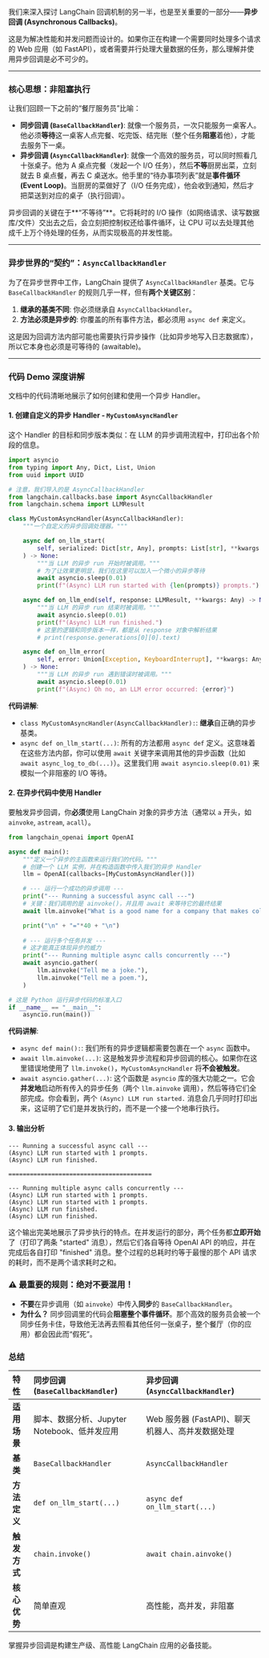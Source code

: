 我们来深入探讨 LangChain 回调机制的另一半，也是至关重要的一部分——**异步回调 (Asynchronous Callbacks)**。

这是为解决性能和并发问题而设计的。如果你正在构建一个需要同时处理多个请求的 Web 应用（如 FastAPI），或者需要并行处理大量数据的任务，那么理解并使用异步回调是必不可少的。

---

### 核心思想：非阻塞执行

让我们回顾一下之前的“餐厅服务员”比喻：

*   **同步回调 (`BaseCallbackHandler`)**: 就像一个服务员，一次只能服务一桌客人。他必须**等待**这一桌客人点完餐、吃完饭、结完账（整个任务**阻塞**着他），才能去服务下一桌。
*   **异步回调 (`AsyncCallbackHandler`)**: 就像一个高效的服务员，可以同时照看几十张桌子。他为 A 桌点完餐（发起一个 I/O 任务），然后**不等**厨房出菜，立刻就去 B 桌点餐，再去 C 桌送水。他手里的“待办事项列表”就是**事件循环 (Event Loop)**。当厨房的菜做好了（I/O 任务完成），他会收到通知，然后才把菜送到对应的桌子（执行回调）。

异步回调的关键在于**“不等待”**。它将耗时的 I/O 操作（如网络请求、读写数据库/文件）交出去之后，会立刻把控制权还给事件循环，让 CPU 可以去处理其他成千上万个待处理的任务，从而实现极高的并发性能。

---

### 异步世界的“契约”：`AsyncCallbackHandler`

为了在异步世界中工作，LangChain 提供了 `AsyncCallbackHandler` 基类。它与 `BaseCallbackHandler` 的规则几乎一样，但有**两个关键区别**：

1.  **继承的基类不同**: 你必须继承自 `AsyncCallbackHandler`。
2.  **方法必须是异步的**: 你覆盖的所有事件方法，都必须用 `async def` 来定义。

这是因为回调方法内部可能也需要执行异步操作（比如异步地写入日志数据库），所以它本身也必须是可等待的 (awaitable)。

---

### 代码 Demo 深度讲解

文档中的代码清晰地展示了如何创建和使用一个异步 Handler。

#### 1. 创建自定义的异步 Handler - `MyCustomAsyncHandler`

这个 Handler 的目标和同步版本类似：在 LLM 的异步调用流程中，打印出各个阶段的信息。

```python
import asyncio
from typing import Any, Dict, List, Union
from uuid import UUID

# 注意，我们导入的是 AsyncCallbackHandler
from langchain.callbacks.base import AsyncCallbackHandler
from langchain.schema import LLMResult

class MyCustomAsyncHandler(AsyncCallbackHandler):
    """一个自定义的异步回调处理器。"""

    async def on_llm_start(
        self, serialized: Dict[str, Any], prompts: List[str], **kwargs: Any
    ) -> None:
        """当 LLM 的异步 run 开始时被调用。"""
        # 为了让效果更明显，我们在这里可以加入一个微小的异步等待
        await asyncio.sleep(0.01)
        print(f"(Async) LLM run started with {len(prompts)} prompts.")

    async def on_llm_end(self, response: LLMResult, **kwargs: Any) -> None:
        """当 LLM 的异步 run 结束时被调用。"""
        await asyncio.sleep(0.01)
        print(f"(Async) LLM run finished.")
        # 这里的逻辑和同步版本一样，都是从 response 对象中解析结果
        # print(response.generations[0][0].text)

    async def on_llm_error(
        self, error: Union[Exception, KeyboardInterrupt], **kwargs: Any
    ) -> None:
        """当 LLM 的异步 run 遇到错误时被调用。"""
        await asyncio.sleep(0.01)
        print(f"(Async) Oh no, an LLM error occurred: {error}")
```

**代码讲解**:

*   `class MyCustomAsyncHandler(AsyncCallbackHandler):`: **继承**自正确的异步基类。
*   `async def on_llm_start(...)`: 所有的方法都用 `async def` 定义。这意味着在这些方法内部，你可以使用 `await` 关键字来调用其他的异步函数（比如 `await async_log_to_db(...)`）。这里我们用 `await asyncio.sleep(0.01)` 来模拟一个非阻塞的 I/O 等待。

#### 2. 在异步代码中使用 Handler

要触发异步回调，你**必须**使用 LangChain 对象的异步方法（通常以 `a` 开头，如 `ainvoke`, `astream`, `acall`）。

```python
from langchain_openai import OpenAI

async def main():
    """定义一个异步的主函数来运行我们的代码。"""
    # 创建一个 LLM 实例，并在构造函数中传入我们的异步 Handler
    llm = OpenAI(callbacks=[MyCustomAsyncHandler()])

    # --- 运行一个成功的异步调用 ---
    print("--- Running a successful async call ---")
    # 关键：我们调用的是 ainvoke()，并且用 await 来等待它的最终结果
    await llm.ainvoke("What is a good name for a company that makes colorful socks?")

    print("\n" + "="*40 + "\n")
    
    # --- 运行多个任务并发 ---
    # 这才能真正体现异步的威力
    print("--- Running multiple async calls concurrently ---")
    await asyncio.gather(
        llm.ainvoke("Tell me a joke."),
        llm.ainvoke("Tell me a poem."),
    )

# 这是 Python 运行异步代码的标准入口
if __name__ == "__main__":
    asyncio.run(main())
```

**代码讲解**:

*   `async def main():`: 我们所有的异步逻辑都需要包裹在一个 `async` 函数中。
*   `await llm.ainvoke(...)`: 这是触发异步流程和异步回调的核心。如果你在这里错误地使用了 `llm.invoke()`，`MyCustomAsyncHandler` 将**不会被触发**。
*   `await asyncio.gather(...)`: 这个函数是 `asyncio` 库的强大功能之一。它会**并发地**启动所有传入的异步任务（两个 `llm.ainvoke` 调用），然后等待它们全部完成。你会看到，两个 `(Async) LLM run started.` 消息会几乎同时打印出来，这证明了它们是并发执行的，而不是一个接一个地串行执行。

#### 3. 输出分析

```
--- Running a successful async call ---
(Async) LLM run started with 1 prompts.
(Async) LLM run finished.

========================================

--- Running multiple async calls concurrently ---
(Async) LLM run started with 1 prompts.
(Async) LLM run started with 1 prompts.
(Async) LLM run finished.
(Async) LLM run finished.
```

这个输出完美地展示了异步执行的特点。在并发运行的部分，两个任务都**立即开始**了（打印了两条 "started" 消息），然后它们各自等待 OpenAI API 的响应，并在完成后各自打印 "finished" 消息。整个过程的总耗时约等于最慢的那个 API 请求的耗时，而不是两个请求耗时之和。

### ⚠️ 最重要的规则：绝对不要混用！

*   **不要**在异步调用（如 `ainvoke`）中传入**同步**的 `BaseCallbackHandler`。
*   **为什么？** 同步回调里的代码会**阻塞整个事件循环**。那个高效的服务员会被一个同步任务卡住，导致他无法再去照看其他任何一张桌子，整个餐厅（你的应用）都会因此而“假死”。

### 总结

| 特性 | 同步回调 (`BaseCallbackHandler`) | 异步回调 (`AsyncCallbackHandler`) |
| :--- | :--- | :--- |
| **适用场景** | 脚本、数据分析、Jupyter Notebook、低并发应用 | Web 服务器 (FastAPI)、聊天机器人、高并发数据处理 |
| **基类** | `BaseCallbackHandler` | `AsyncCallbackHandler` |
| **方法定义** | `def on_llm_start(...)` | `async def on_llm_start(...)` |
| **触发方式** | `chain.invoke()` | `await chain.ainvoke()` |
| **核心优势** | 简单直观 | 高性能，高并发，非阻塞 |

掌握异步回调是构建生产级、高性能 LangChain 应用的必备技能。